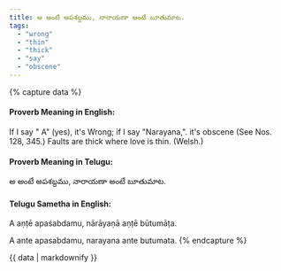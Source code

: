 ```yaml
---
title: అ అంటే అపశబ్దము, నారాయణా అంటే బూతుమాట.
tags:
  - "wrong"
  - "thin"
  - "thick"
  - "say"
  - "obscene"
---
```


{% capture data %}
#### Proverb Meaning in English:
If I say " A" (yes), it's Wrong; if I say "Narayana,". it's obscene
(See Nos. 128, 345.)
Faults are thick where love is thin. (Welsh.)

#### Proverb Meaning in Telugu:
అ అంటే అపశబ్దము, నారాయణా అంటే బూతుమాట.

#### Telugu Sametha in English:
A aṇṭē apaśabdamu, nārāyaṇā aṇṭē būtumāṭa.

A ante apasabdamu, narayana ante butumata.
{% endcapture %}

{{ data | markdownify }}


